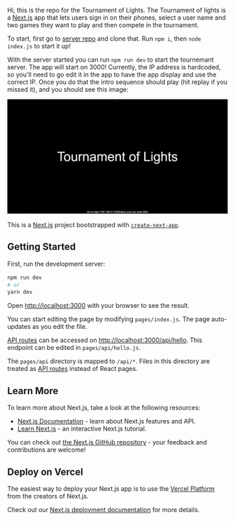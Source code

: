 Hi, this is the repo for the Tournament of Lights. The Tournament of lights is a [Next.js](https://nextjs.org/) app that lets users sign in on their phones, select a user name and two games they want to play and then compete in the tournament.

To start, first go to [server repo](https://github.com/jonahminihan/tourney-of-lights-server) and clone that. Run `npm i`, then `node index.js` to start it up!

With the server started you can run `npm run dev` to start the tournemant server. The app will start on 3000! Currently, the IP address is hardcoded, so you'll need to go edit it in the app to have the app display and use the correct IP. Once you do that the intro sequence should play (hit replay if you missed it), and you should see this image:

![alt text](/repo-images/Intro.png?raw=true)

This is a [Next.js](https://nextjs.org/) project bootstrapped with [`create-next-app`](https://github.com/vercel/next.js/tree/canary/packages/create-next-app).

## Getting Started

First, run the development server:

```bash
npm run dev
# or
yarn dev
```

Open [http://localhost:3000](http://localhost:3000) with your browser to see the result.

You can start editing the page by modifying `pages/index.js`. The page auto-updates as you edit the file.

[API routes](https://nextjs.org/docs/api-routes/introduction) can be accessed on [http://localhost:3000/api/hello](http://localhost:3000/api/hello). This endpoint can be edited in `pages/api/hello.js`.

The `pages/api` directory is mapped to `/api/*`. Files in this directory are treated as [API routes](https://nextjs.org/docs/api-routes/introduction) instead of React pages.

## Learn More

To learn more about Next.js, take a look at the following resources:

- [Next.js Documentation](https://nextjs.org/docs) - learn about Next.js features and API.
- [Learn Next.js](https://nextjs.org/learn) - an interactive Next.js tutorial.

You can check out [the Next.js GitHub repository](https://github.com/vercel/next.js/) - your feedback and contributions are welcome!

## Deploy on Vercel

The easiest way to deploy your Next.js app is to use the [Vercel Platform](https://vercel.com/new?utm_medium=default-template&filter=next.js&utm_source=create-next-app&utm_campaign=create-next-app-readme) from the creators of Next.js.

Check out our [Next.js deployment documentation](https://nextjs.org/docs/deployment) for more details.
